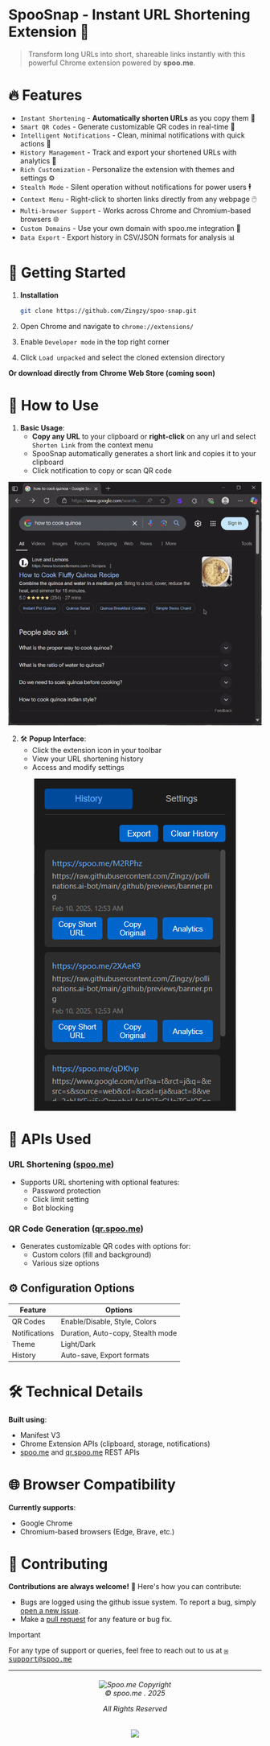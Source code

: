 # SpooSnap - Instant URL Shortening Extension 🚀

> Transform long URLs into short, shareable links instantly with this powerful Chrome extension powered by **spoo.me**.

# 🔥 Features

- `Instant Shortening` - **Automatically shorten URLs** as you copy them 🔄
- `Smart QR Codes` - Generate customizable QR codes in real-time 📱
- `Intelligent Notifications` - Clean, minimal notifications with quick actions 🔔
- `History Management` - Track and export your shortened URLs with analytics 📝
- `Rich Customization` - Personalize the extension with themes and settings ⚙️
- `Stealth Mode` - Silent operation without notifications for power users 🕴️
- `Context Menu` - Right-click to shorten links directly from any webpage 🖱️
- `Multi-browser Support` - Works across Chrome and Chromium-based browsers 🌐
- `Custom Domains` - Use your own domain with spoo.me integration 🏢
- `Data Export` - Export history in CSV/JSON formats for analysis 📊

# 🚀 Getting Started

1. **Installation**

   ```bash
   git clone https://github.com/Zingzy/spoo-snap.git
   ```
3. Open Chrome and navigate to `chrome://extensions/`
4. Enable `Developer mode` in the top right corner
5. Click `Load unpacked` and select the cloned extension directory

**Or download directly from Chrome Web Store (coming soon)**

# 🎯 How to Use

1. **Basic Usage**:
   - **Copy any URL** to your clipboard or **right-click** on any url and select `Shorten Link` from the context menu
   - SpooSnap automatically generates a short link and copies it to your clipboard
   - Click notification to copy or scan QR code

<div align="center">

![](https://github.com/zingzy/spoo-snap/blob/main/.github/assets/spooSnapDemo.gif)

</div>

2. 🛠️ **Popup Interface**:
   - Click the extension icon in your toolbar
   - View your URL shortening history
   - Access and modify settings

<div align="center">
<img src="https://github.com/zingzy/spoo-snap/blob/main/.github/assets/popupUi.png" alt="Popup UI Preview" align="center">
</div>

# 🔌 APIs Used

### URL Shortening ([spoo.me](https://spoo.me))
- Supports URL shortening with optional features:
  - Password protection
  - Click limit setting
  - Bot blocking

### QR Code Generation ([qr.spoo.me](https://qr.spoo.me))
- Generates customizable QR codes with options for:
  - Custom colors (fill and background)
  - Various size options

## ⚙️ Configuration Options

| **Feature**   | **Options**                       |
| ------------- | --------------------------------- |
| QR Codes      | Enable/Disable, Style, Colors     |
| Notifications | Duration, Auto-copy, Stealth mode |
| Theme         | Light/Dark                        |
| History       | Auto-save, Export formats         |

# 🛠️ Technical Details

**Built using**:
- Manifest V3
- Chrome Extension APIs (clipboard, storage, notifications)
- [spoo.me](https://spoo.me/api) and [qr.spoo.me](https://qr.spoo.me) REST APIs

# 🌐 Browser Compatibility

**Currently supports**:
- Google Chrome
- Chromium-based browsers (Edge, Brave, etc.)

# 🤝 Contributing

**Contributions are always welcome!** 🎉 Here's how you can contribute:

- Bugs are logged using the github issue system. To report a bug, simply [open a new issue](https://github.com/zingzy/spoo-snap/issues/new).
- Make a [pull request](https://github.com/zingzy/spoo-snap/pull) for any feature or bug fix.

> [!IMPORTANT]
> For any type of support or queries, feel free to reach out to us at <kbd>[✉️ support@spoo.me](mailto:support@spoo.me)</kbd>

---

<h6 align="center">
<img src="https://spoo.me/static/images/favicon.png" height=30 title="Spoo.me Copyright">
<br>
© spoo.me . 2025

All Rights Reserved</h6>

<p align="center">
	<a href="https://github.com/spoo-me/url-shortener/blob/master/LICENSE.txt"><img src="https://img.shields.io/static/v1.svg?style=for-the-badge&label=License&message=APACHE-2.0&logoColor=d9e0ee&colorA=363a4f&colorB=b7bdf8"/></a>
</p>